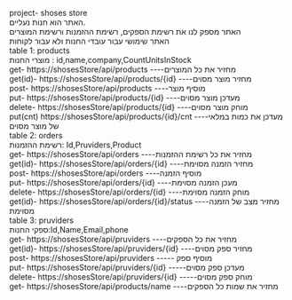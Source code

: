 project- shoses store  
האתר הוא חנות נעליים.   
האתר מספק לנו את רשימת הספקים, רשימת ההזמנות ורשימת המוצרים  
האתר שימושי עבור עובדי החנות ולא עבור לקוחות  
table 1: products  
מוצרי החנות : id,name,company,CountUnitsInStock  
get-          https://shosesStore/api/products                         ----מחזיר את כל המוצרים  
get(id)-    https://shosesStore/api/products/{id}                 ----מחזיר מוצר מסוים      
post-        https://shosesStore/api/products                         ----מוסיף מוצר  
put-          https://shosesStore/api/products/{id}                  ----מעדכן מוצר מסוים  
delete-    https://shosesStore/api/products/{id}                  ----מוחק מוצר מסוים  
put(cnt)   https://shosesStore/api/products/{id}/cnt          ----מעדכן   את כמות במלאי של מוצר מסוים  
table 2: orders  
רשימת ההזמנות: Id,Pruviders,Product  
get-          https://shosesStore/api/orders                        ----מחזיר את כל רשימת ההזמנות  
get(id)-    https://shosesStore/api/orders/{id}                ----מחזיר הזמנה מסוימת   
post-        https://shosesStore/api/orders                        ----מוסיף הזמנה  
put-          https://shosesStore/api/orders/{id}                ----מעכן הזמנה מסוימת  
delete-    https://shosesStore/api/orders/{id}                ----מוחק הזמנה מסוימת  
get(id)-   https://shosesStore/api/orders/{id}/status  ----מחזיר מצב של הזמנה מסוימת  
table 3: pruviders  
ספקי החנות:Id,Name,Email,phone  
get-          https://shosesStore/api/pruviders                  ----מחזיר את כל הספקים  
get(id)-    https://shosesStore/api/pruviders/{id}          ----מחזיר ספק מסוים  
post-        https://shosesStore/api/pruviders                  ----- מוסיף ספק  
put-          https://shosesStore/api/pruviders/{id}          -----מעדכן ספק מסוים  
delete-    https://shosesStore/api/pruviders/{id}          -----מוחק ספק מסוים  
get-          https://shosesStore/api/products/name        ----מחזיר את שמות כל הספקים  

